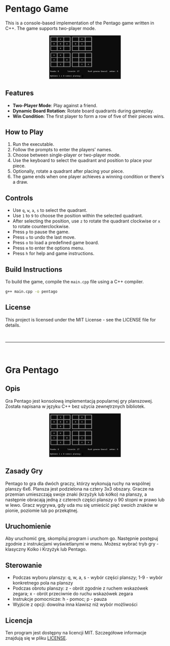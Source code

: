 # Pentago Game

This is a console-based implementation of the Pentago game written in C++. The game supports two-player mode.

<p align="center">
<img src="https://github.com/knrdsmt/Pentago/blob/main/Pentago.png?raw=true" alt="Pentago" width="45%" height="auto" />
</p>

## Features

- **Two-Player Mode**: Play against a friend.
- **Dynamic Board Rotation**: Rotate board quadrants during gameplay.
- **Win Condition**: The first player to form a row of five of their pieces wins.

## How to Play

1. Run the executable.
2. Follow the prompts to enter the players' names.
3. Choose between single-player or two-player mode.
4. Use the keyboard to select the quadrant and position to place your piece.
5. Optionally, rotate a quadrant after placing your piece.
6. The game ends when one player achieves a winning condition or there's a draw.

## Controls

- Use `q`, `w`, `a`, `s` to select the quadrant.
- Use `1` to `9` to choose the position within the selected quadrant.
- After selecting the position, use `z` to rotate the quadrant clockwise or `x` to rotate counterclockwise.
- Press `p` to pause the game.
- Press `u` to undo the last move.
- Press `o` to load a predefined game board.
- Press `m` to enter the options menu.
- Press `h` for help and game instructions.

## Build Instructions

To build the game, compile the `main.cpp` file using a C++ compiler.

```bash
g++ main.cpp -o pentago
```

## License
This project is licensed under the MIT License - see the LICENSE file for details.

<p>&nbsp;</p>

---
<p>&nbsp;</p>

# Gra Pentago

## Opis

Gra Pentago jest konsolową implementacją popularnej gry planszowej. Została napisana w języku C++ bez użycia zewnętrznych bibliotek. 

<p align="center">
<img src="https://github.com/knrdsmt/Pentago/blob/main/Pentago.png?raw=true" alt="Pentago" width="45%" height="auto" />
</p>

## Zasady Gry

Pentago to gra dla dwóch graczy, którzy wykonują ruchy na wspólnej planszy 6x6. Plansza jest podzielona na cztery 3x3 obszary. Gracze na przemian umieszczają swoje znaki (krzyżyk lub kółko) na planszy, a następnie obracają jedną z czterech części planszy o 90 stopni w prawo lub w lewo. Gracz wygrywa, gdy uda mu się umieścić pięć swoich znaków w pionie, poziomie lub po przekątnej.

## Uruchomienie

Aby uruchomić grę, skompiluj program i uruchom go. Następnie postępuj zgodnie z instrukcjami wyświetlanymi w menu. Możesz wybrać tryb gry - klasyczny Kolko i Krzyżyk lub Pentago.

## Sterowanie

- Podczas wyboru planszy: q, w, a, s - wybór części planszy; 1-9 - wybór konkretnego pola na planszy
- Podczas obrotu planszy: z - obrót zgodnie z ruchem wskazówek zegara; x - obrót przeciwnie do ruchu wskazówek zegara
- Instrukcje pomocnicze: h - pomoc; p - pauza
- Wyjście z opcji: dowolna inna klawisz niż wybór możliwości

## Licencja

Ten program jest dostępny na licencji MIT. Szczegółowe informacje znajdują się w pliku [LICENSE](LICENSE).
